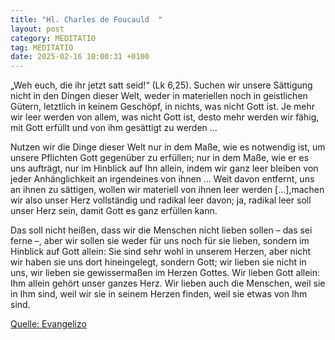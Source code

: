 ```yaml
---
title: "Hl. Charles de Foucauld  "
layout: post
category: MEDITATIO
tag: MEDITATIO
date: 2025-02-16 10:00:31 +0100
---
```

„Weh euch, die ihr jetzt satt seid!“ (Lk 6,25). Suchen wir unsere Sättigung nicht in den Dingen dieser Welt, weder in materiellen noch in geistlichen Gütern, letztlich in keinem Geschöpf, in nichts, was nicht Gott ist. Je mehr wir leer werden von allem, was nicht Gott ist, desto mehr werden wir fähig, mit Gott erfüllt und von ihm gesättigt zu werden …
 
Nutzen wir die Dinge dieser Welt nur in dem Maße, wie es notwendig ist, um unsere Pflichten Gott gegenüber zu erfüllen; nur in dem Maße, wie er es uns aufträgt, nur im Hinblick auf Ihn allein, indem wir ganz leer bleiben von jeder Anhänglichkeit an irgendeines von ihnen … Weit davon entfernt, uns an ihnen zu sättigen, wollen wir materiell von ihnen leer werden […],machen wir also unser Herz vollständig und radikal leer davon; ja, radikal leer soll unser Herz sein, damit Gott es ganz erfüllen kann.<!--more-->
 
Das soll nicht heißen, dass wir die Menschen nicht lieben sollen – das sei ferne –, aber wir sollen sie weder für uns noch für sie lieben, sondern im Hinblick auf Gott allein: Sie sind sehr wohl in unserem Herzen, aber nicht wir haben sie uns dort hineingelegt, sondern Gott; wir lieben sie nicht in uns, wir lieben sie gewissermaßen im Herzen Gottes. Wir lieben Gott allein: Ihm allein gehört unser ganzes Herz. Wir lieben auch die Menschen, weil sie in Ihm sind, weil wir sie in seinem Herzen finden, weil sie etwas von Ihm sind.
 

[Quelle: Evangelizo](https://evangeliumtagfuertag.org/DE/gospel)